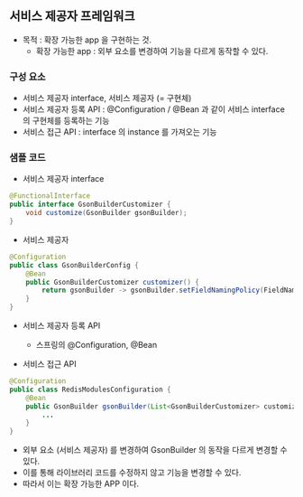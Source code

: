 ## 서비스 제공자 프레임워크
- 목적 : 확장 가능한 app 을 구현하는 것.
  - 확장 가능한 app : 외부 요소를 변경하여 기능을 다르게 동작할 수 있다.

### 구성 요소
- 서비스 제공자 interface, 서비스 제공자 (= 구현체)
- 서비스 제공자 등록 API : @Configuration / @Bean 과 같이 서비스 interface 의 구현체를 등록하는 기능
- 서비스 접근 API : interface 의 instance 를 가져오는 기능

### 샘플 코드
- 서비스 제공자 interface
```java
@FunctionalInterface
public interface GsonBuilderCustomizer {
	void customize(GsonBuilder gsonBuilder);
}
```
- 서비스 제공자
```java
@Configuration
public class GsonBuilderConfig {
    @Bean
    public GsonBuilderCustomizer customizer() {
        return gsonBuilder -> gsonBuilder.setFieldNamingPolicy(FieldNamingPolicy.LOWER_CASE_WITH_UNDERSCORES);
    }
}
```
- 서비스 제공자 등록 API
  - 스프링의 @Configuration, @Bean
 
- 서비스 접근 API
```java
@Configuration
public class RedisModulesConfiguration {
    @Bean
    public GsonBuilder gsonBuilder(List<GsonBuilderCustomizer> customizers) {
        ...
    }
}
```

- 외부 요소 (서비스 제공자) 를 변경하여 GsonBuilder 의 동작을 다르게 변경할 수 있다.
- 이를 통해 라이브러리 코드를 수정하지 않고 기능을 변경할 수 있다.
- 따라서 이는 확장 가능한 APP 이다.
